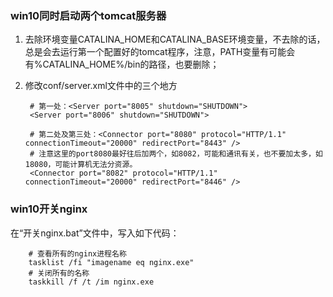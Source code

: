 ### win10同时启动两个tomcat服务器  
1. 去除环境变量CATALINA_HOME和CATALINA_BASE环境变量，不去除的话，总是会去运行第一个配置好的tomcat程序，注意，PATH变量有可能会有%CATALINA_HOME%/bin的路径，也要删除；  
2. 修改conf/server.xml文件中的三个地方  


        # 第一处：<Server port="8005" shutdown="SHUTDOWN">
        <Server port="8006" shutdown="SHUTDOWN">

        # 第二处及第三处：<Connector port="8080" protocol="HTTP/1.1" connectionTimeout="20000" redirectPort="8443" />
        # 注意这里的port8080最好往后加两个，如8082，可能和通讯有关，也不要加太多，如18080，可能计算机无法分资源。
        <Connector port="8082" protocol="HTTP/1.1" connectionTimeout="20000" redirectPort="8446" />


### win10开关nginx
在“开关nginx.bat”文件中，写入如下代码：

        # 查看所有的nginx进程名称
        tasklist /fi "imagename eq nginx.exe"
        # 关闭所有的名称
        taskkill /f /t /im nginx.exe
